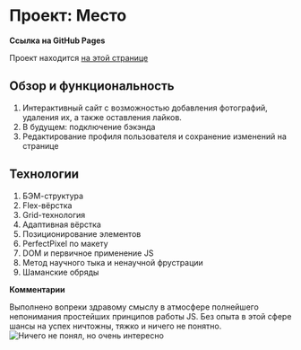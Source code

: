 # Проект: Место

**Ссылка на GitHub Pages**

Проект находится [на этой странице](https://sergei-zakh.github.io/mesto/)

## Обзор и функциональность 

1. Интерактивный сайт с возможностью добавления фотографий, удаления их, а также оставления лайков.
2. В будущем: подключение бэкэнда
3. Редактирование профиля пользователя и сохранение изменений на странице

## Технологии

1. БЭМ-структура
2. Flex-вёрстка
3. Grid-технология
4. Адаптивная вёрстка
5. Позиционирование элементов
6. PerfectPixel по макету
7. DOM и первичное применение JS 
8. Метод научного тыка и ненаучной фрустрации
9. Шаманские обряды




**Комментарии**

Выполнено вопреки здравому смыслу в атмосфере полнейшего непонимания простейших принципов работы JS.
Без опыта в этой сфере шансы на успех ничтожны, тяжко и ничего не понятно.
![Ничего не понял, но очень интересно](https://img.gazeta.ru/files3/106/13579106/02-pic_32ratio_900x600-900x600-33996.jpg)
